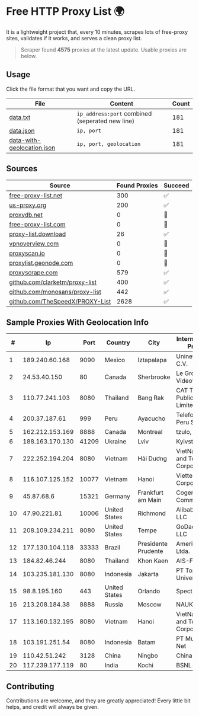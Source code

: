 
# Free HTTP Proxy List 🌍

It is a lightweight project that, every 10 minutes, scrapes lots of free-proxy sites, validates if it works, and serves a clean proxy list.


> Scraper found **4575** proxies at the latest update. Usable proxies are below.

## Usage

Click the file format that you want and copy the URL.


|File|Content|Count|
|----|-------|-----|
|[data.txt](https://raw.githubusercontent.com/themiralay/Proxy-List-World/master/data.txt)|`ip_address:port` combined (seperated new line)|181|
|[data.json](https://raw.githubusercontent.com/themiralay/Proxy-List-World/master/data.json)|`ip, port`|181|
|[data-with-geolocation.json](https://raw.githubusercontent.com/themiralay/Proxy-List-World/master/data-with-geolocation.json)|`ip, port, geolocation`|181|

## Sources

|Source|Found Proxies|Succeed|
|------|-------------|-------|
|[free-proxy-list.net](https://free-proxy-list.net)|300|✅|
|[us-proxy.org](https://www.us-proxy.org)|200|✅|
|[proxydb.net](http://proxydb.net)|0|🚫|
|[free-proxy-list.com](https://free-proxy-list.com/?page=&port=&type%5B%5D=http&type%5B%5D=https&up_time=0&search=Search)|0|🚫|
|[proxy-list.download](https://www.proxy-list.download/HTTP)|26|✅|
|[vpnoverview.com](https://vpnoverview.com/privacy/anonymous-browsing/free-proxy-servers)|0|🚫|
|[proxyscan.io](https://www.proxyscan.io)|0|🚫|
|[proxylist.geonode.com](https://proxylist.geonode.com/api/proxy-list?limit=300&page=1&sort_by=lastChecked&sort_type=desc&protocols=http,https)|0|🚫|
|[proxyscrape.com](https://api.proxyscrape.com/v2/?request=displayproxies&protocol=http&timeout=10000&country=all&ssl=all&anonymity=all)|579|✅|
|[github.com/clarketm/proxy-list](https://raw.githubusercontent.com/clarketm/proxy-list/master/proxy-list-raw.txt)|400|✅|
|[github.com/monosans/proxy-list](https://raw.githubusercontent.com/monosans/proxy-list/main/proxies/http.txt)|442|✅|
|[github.com/TheSpeedX/PROXY-List](https://raw.githubusercontent.com/TheSpeedX/PROXY-List/master/http.txt)|2628|✅|


## Sample Proxies With Geolocation Info

|#|Ip|Port|Country|City|Internet Service Provider|
|-|--|----|-------|----|-------------------------|
|1|189.240.60.168|9090|Mexico|Iztapalapa|Uninet S.A. de C.V.|
|2|24.53.40.150|80|Canada|Sherbrooke|Le Groupe Videotron Ltee|
|3|110.77.241.103|8080|Thailand|Bang Rak|CAT Telecom Public Company Limited|
|4|200.37.187.61|999|Peru|Ayacucho|Telefonica del Peru S.A.A.|
|5|162.212.153.169|8888|Canada|Montreal|tzulo, inc.|
|6|188.163.170.130|41209|Ukraine|Lviv|Kyivstar UA|
|7|222.252.194.204|8080|Vietnam|Hải Dương|VietNam Post and Telecom Corporation|
|8|116.107.125.152|10077|Vietnam|Hanoi|Viettel Corporation|
|9|45.87.68.6|15321|Germany|Frankfurt am Main|Cogent Communications|
|10|47.90.221.81|10006|United States|Richmond|Alibaba.com LLC|
|11|208.109.234.211|8080|United States|Tempe|GoDaddy.com, LLC|
|12|177.130.104.118|33333|Brazil|Presidente Prudente|America-NET Ltda.|
|13|184.82.46.244|8080|Thailand|Khon Kaen|AIS-Fibre|
|14|103.235.181.130|8080|Indonesia|Jakarta|PT Top Class Universal|
|15|98.8.195.160|443|United States|Orlando|Spectrum|
|16|213.208.184.38|8888|Russia|Moscow|NAUKANET|
|17|113.160.132.195|8080|Vietnam|Hanoi|VietNam Post and Telecom Corporation|
|18|103.191.251.54|8080|Indonesia|Batam|PT Mulia Batam Net|
|19|110.42.51.242|3128|China|Ningbo|China Telecom|
|20|117.239.177.119|80|India|Kochi|BSNL Internet|



## Contributing

Contributions are welcome, and they are greatly appreciated! Every
little bit helps, and credit will always be given.

